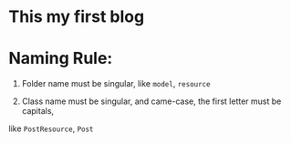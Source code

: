 # This my first blog


# Naming Rule:

1. Folder name must be singular, like `model`, `resource`

2. Class name must be singular, and came-case, the first letter must be capitals,

like `PostResource`, `Post`
